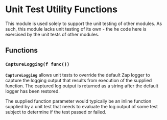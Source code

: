 # Unit Test Utility Functions

This module is used solely to support the unit testing of other modules. As such, this module lacks unit testing
of its own - the he code here is exercised by the unit tests of other modules.

## Functions

### `CaptureLogging(f func())`

**`CaptureLogging`** allows unit tests to override the default Zap logger to capture the logging output that results
from execution of the supplied function. The captured log output is returned as a string after the default
logger has been restored.

The supplied function parameter would typically be an inline function supplied by a unit test that needs to
evaluate the log output of some test subject to determine if the test passed or failed.